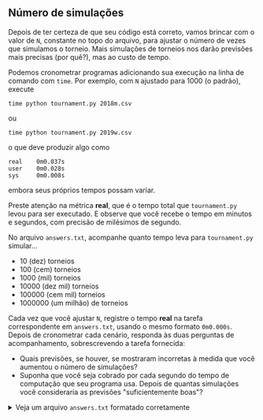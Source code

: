 Número de simulações
---------------------

Depois de ter certeza de que seu código está correto, vamos brincar com o valor de `N`, constante no topo do arquivo, para ajustar o número de vezes que simulamos o torneio. Mais simulações de torneios nos darão previsões mais precisas (por quê?), mas ao custo de tempo.

Podemos cronometrar programas adicionando sua execução na linha de comando com `time`. Por exemplo, com `N` ajustado para 1000 (o padrão), execute

    time python tournament.py 2018m.csv
    

ou

    time python tournament.py 2019w.csv
    

o que deve produzir algo como

    real    0m0.037s
    user    0m0.028s
    sys     0m0.008s
    

embora seus próprios tempos possam variar.

Preste atenção na métrica **real**, que é o tempo total que `tournament.py` levou para ser executado. E observe que você recebe o tempo em minutos e segundos, com precisão de milésimos de segundo.

No arquivo `answers.txt`, acompanhe quanto tempo leva para `tournament.py` simular...

*   10 (dez) torneios
*   100 (cem) torneios
*   1000 (mil) torneios
*   10000 (dez mil) torneios
*   100000 (cem mil) torneios
*   1000000 (um milhão) de torneios

Cada vez que você ajustar `N`, registre o tempo **real** na tarefa correspondente em `answers.txt`, usando o mesmo formato `0m0.000s`. Depois de cronometrar cada cenário, responda às duas perguntas de acompanhamento, sobrescrevendo a tarefa fornecida:

*   Quais previsões, se houver, se mostraram incorretas à medida que você aumentou o número de simulações?
*   Suponha que você seja cobrado por cada segundo do tempo de computação que seu programa usa. Depois de quantas simulações você consideraria as previsões "suficientemente boas"?

<details><summary>Veja um arquivo <code>answers.txt</code> formatado corretamente</summary><div class="language-plaintext highlighter-rouge"><div class="highlight"><pre class="highlight"><code>Tempos:

10 simulações: 0m0.028s
100 simulações: 0m0.030s
1000 simulações: 0m0.041s
10000 simulações: 0m0.139s
100000 simulações: 0m1.031s
1000000 simulações: 0m11.961s

Perguntas:

Quais previsões, se houver, se mostraram incorretas à medida que você aumentou o número de simulações?:

Com um pequeno número de simulações...

Suponha que você seja cobrado por cada segundo do tempo de computação que seu programa usa. Depois de quantas simulações você consideraria as previsões "suficientemente boas"?:

Parece que as previsões se estabilizaram depois de cerca de...

</code></pre></div></div></details>